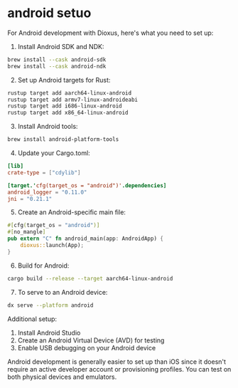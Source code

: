 # android setuo

For Android development with Dioxus, here's what you need to set up:

1. Install Android SDK and NDK:
```bash
brew install --cask android-sdk
brew install --cask android-ndk
```

2. Set up Android targets for Rust:
```bash
rustup target add aarch64-linux-android
rustup target add armv7-linux-androideabi
rustup target add i686-linux-android
rustup target add x86_64-linux-android
```

3. Install Android tools:
```bash
brew install android-platform-tools
```

4. Update your Cargo.toml:
```toml:/Volumes/DEV/DEV_TEST/dioxus_hello/Cargo.toml
[lib]
crate-type = ["cdylib"]

[target.'cfg(target_os = "android")'.dependencies]
android_logger = "0.11.0"
jni = "0.21.1"
```

5. Create an Android-specific main file:
```rust
#[cfg(target_os = "android")]
#[no_mangle]
pub extern "C" fn android_main(app: AndroidApp) {
    dioxus::launch(App);
}
```

6. Build for Android:
```bash
cargo build --release --target aarch64-linux-android
```

7. To serve to an Android device:
```bash
dx serve --platform android
```

Additional setup:
1. Install Android Studio
2. Create an Android Virtual Device (AVD) for testing
3. Enable USB debugging on your Android device

Android development is generally easier to set up than iOS since it doesn't require an active developer account or provisioning profiles. You can test on both physical devices and emulators.
